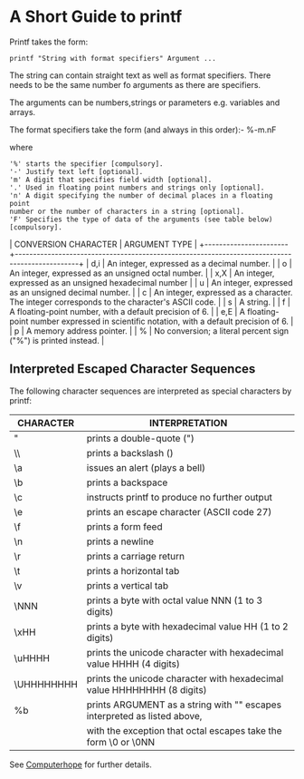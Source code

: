 # A Short Guide to printf
Printf takes the form:

	printf "String with format specifiers" Argument ...
The string can contain straight text as well as format specifiers. There needs to be the same number fo arguments as there are specifiers.

The arguments can be numbers,strings or parameters e.g. variables and arrays.

The format specifiers take the form (and always in this order):-
	%-m.nF

where

	'%' starts the specifier [compulsory].
	'-' Justify text left [optional].
	'm' A digit that specifies field width [optional].
	'.' Used in floating point numbers and strings only [optional].
	'n' A digit specifying the number of decimal places in a floating point
	number or the number of characters in a string [optional].
	'F' Specifies the type of data of the arguments (see table below) [compulsory].

| CONVERSION CHARACTER	|						ARGUMENT TYPE															|
+-----------------------+-----------------------------------------------------------------------------------------------+
|	d,i					| An integer, expressed as a decimal number.													|
|	o					| An integer, expressed as an unsigned octal number.											|
|	x,X					| An integer, expressed as an unsigned hexadecimal number										|
|	u					| An integer, expressed as an unsigned decimal number.											|
|	c					| An integer, expressed as a character. The integer corresponds to the character's ASCII code.	|
|	s					| A string.																						|
|	f					| A floating-point number, with a default precision of 6.										|
|	e,E					| A floating-point number expressed in scientific notation, with a default precision of 6.		|
|	p					| A memory address pointer.																		|
|	%					| No conversion; a literal percent sign ("%") is printed instead.								|


## Interpreted Escaped Character Sequences
The following character sequences are interpreted as special characters by printf:

| CHARACTER		|			INTERPRETATION						|
|-------------------|---------------------------------------------------------------------------|
|	  "			| prints a double-quote (")							|
|	  \\\		| prints a backslash (\)							|
|	  \a| issues an alert (plays a bell)						|
|	  \b		| prints a backspace							|
|	  \c		| instructs printf to produce no further output				|
|	  \e		| prints an escape character (ASCII code 27)				|
|	  \f		| prints a form feed							|
|	  \n		| prints a newline								|
|	  \r		| prints a carriage return							|
|	  \t		| prints a horizontal tab							|
|	  \v		| prints a vertical tab							|
|	  \NNN		| prints a byte with octal value NNN (1 to 3 digits)			|
|	  \xHH		| prints a byte with hexadecimal value HH (1 to 2 digits)			|
|	  \uHHHH		| prints the unicode character with hexadecimal value HHHH (4 digits)	|
|	  \UHHHHHHHH	| prints the unicode character with hexadecimal value HHHHHHHH (8 digits)	|
|	  %b		| prints ARGUMENT as a string with "\" escapes interpreted as listed above, |
|			| with the exception that octal escapes take the form \0 or \0NN		|


See [Computerhope](https://www.computerhope.com/unix/uprintf.htm "Computerhope") for further details.
